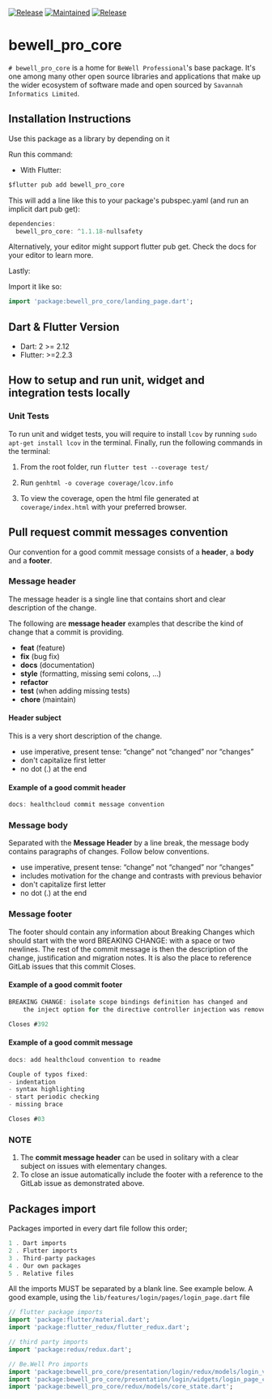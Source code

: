 [![Release](https://img.shields.io/badge/Version-^1.1.18-success.svg?style=for-the-badge)](https://shields.io/)
[![Maintained](https://img.shields.io/badge/Maintained-Actively-informational.svg?style=for-the-badge)](https://shields.io/)
[![Release](https://img.shields.io/badge/Coverage-100-success.svg?style=for-the-badge)](https://shields.io/)

# bewell_pro_core

`# bewell_pro_core` is a home for `BeWell Professional`'s base package. It's one among many other open source libraries and applications that make up the wider ecosystem of software made and open sourced by `Savannah Informatics Limited`.

## Installation Instructions

Use this package as a library by depending on it

Run this command:

- With Flutter:

```dart
$flutter pub add bewell_pro_core
```

This will add a line like this to your package's pubspec.yaml (and run an implicit dart pub get):

```dart
dependencies:
  bewell_pro_core: ^1.1.18-nullsafety
```

Alternatively, your editor might support flutter pub get. Check the docs for your editor to learn more.

Lastly:

Import it like so:

```dart
import 'package:bewell_pro_core/landing_page.dart';
```

## Dart & Flutter Version

- Dart: 2 >= 2.12
- Flutter: >=2.2.3

## How to setup and run unit, widget and integration tests locally

### Unit Tests

To run unit and widget tests, you will require to install `lcov` by running `sudo apt-get install lcov` in the terminal. Finally, run the following commands in the terminal:

1. From the root folder, run `flutter test --coverage test/`

2. Run `genhtml -o coverage coverage/lcov.info`

3. To view the coverage, open the html file generated at `coverage/index.html` with your preferred browser.

## Pull request commit messages convention

Our convention for a good commit message consists of a **header**, a **body** and a **footer**.

### Message header

The message header is a single line that contains short and clear description of the change.

The following are **message header** examples that describe the kind of change that a commit is providing.

- **feat** (feature)
- **fix** (bug fix)
- **docs** (documentation)
- **style** (formatting, missing semi colons, …)
- **refactor**
- **test** (when adding missing tests)
- **chore** (maintain)

#### Header subject

This is a very short description of the change.

- use imperative, present tense: “change” not “changed” nor “changes”
- don't capitalize first letter
- no dot (.) at the end

#### Example of a good commit header

```dart
docs: healthcloud commit message convention
```

### Message body

Separated with the **Message Header** by a line break, the message body contains paragraphs of changes. Follow below conventions.

- use imperative, present tense: “change” not “changed” nor “changes”
- includes motivation for the change and contrasts with previous behavior
- don't capitalize first letter
- no dot (.) at the end

### Message footer

The footer should contain any information about Breaking Changes which should start with the word BREAKING CHANGE: with a space or two newlines. The rest of the commit message is then the description of the change, justification and migration notes. It is also the place to reference GitLab issues that this commit Closes.

#### Example of a good commit footer

```dart
BREAKING CHANGE: isolate scope bindings definition has changed and
    the inject option for the directive controller injection was removed.

Closes #392
```

#### Example of a good commit message

```dart
docs: add healthcloud convention to readme

Couple of typos fixed:
- indentation
- syntax highlighting
- start periodic checking
- missing brace

Closes #03
```

### NOTE

1. The **commit message header** can be used in solitary with a clear subject on issues with elementary changes.
2. To close an issue automatically include the footer with a reference to the GitLab issue as demonstrated above.

## Packages import

Packages imported in every dart file follow this order;

```dart
1 . Dart imports
2 . Flutter imports
3 . Third-party packages
4 . Our own packages
5 . Relative files
```

All the imports MUST be separated by a blank line. See example below. A good example, using the `lib/features/login/pages/login_page.dart` file

```dart
// flutter package imports
import 'package:flutter/material.dart';
import 'package:flutter_redux/flutter_redux.dart';

// third party imports
import 'package:redux/redux.dart';

// Be.Well Pro imports
import 'package:bewell_pro_core/presentation/login/redux/models/login_viewmodel.dart';
import 'package:bewell_pro_core/presentation/login/widgets/login_page_content.dart';
import 'package:bewell_pro_core/redux/models/core_state.dart';
```

